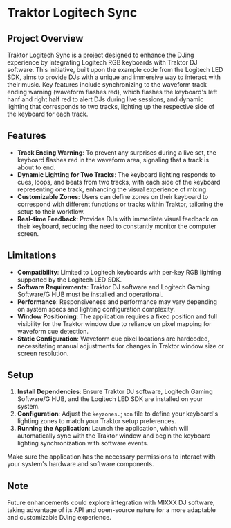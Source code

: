 # Traktor Logitech Sync

## Project Overview
Traktor Logitech Sync is a project designed to enhance the DJing experience by integrating Logitech RGB keyboards with Traktor DJ software. This initiative, built upon the example code from the Logitech LED SDK, aims to provide DJs with a unique and immersive way to interact with their music. Key features include synchronizing to the waveform track ending warning (waveform flashes red), which flashes the keyboard's left hanf and right half red to alert DJs during live sessions, and dynamic lighting that corresponds to two tracks, lighting up the respective side of the keyboard for each track.

## Features
- **Track Ending Warning**: To prevent any surprises during a live set, the keyboard flashes red in the waveform area, signaling that a track is about to end.
- **Dynamic Lighting for Two Tracks**: The keyboard lighting responds to cues, loops, and beats from two tracks, with each side of the keyboard representing one track, enhancing the visual experience of mixing.
- **Customizable Zones**: Users can define zones on their keyboard to correspond with different functions or tracks within Traktor, tailoring the setup to their workflow.
- **Real-time Feedback**: Provides DJs with immediate visual feedback on their keyboard, reducing the need to constantly monitor the computer screen.

## Limitations
- **Compatibility**: Limited to Logitech keyboards with per-key RGB lighting supported by the Logitech LED SDK.
- **Software Requirements**: Traktor DJ software and Logitech Gaming Software/G HUB must be installed and operational.
- **Performance**: Responsiveness and performance may vary depending on system specs and lighting configuration complexity.
- **Window Positioning**: The application requires a fixed position and full visibility for the Traktor window due to reliance on pixel mapping for waveform cue detection.
- **Static Configuration**: Waveform cue pixel locations are hardcoded, necessitating manual adjustments for changes in Traktor window size or screen resolution.

## Setup
1. **Install Dependencies**: Ensure Traktor DJ software, Logitech Gaming Software/G HUB, and the Logitech LED SDK are installed on your system.
2. **Configuration**: Adjust the `keyzones.json` file to define your keyboard's lighting zones to match your Traktor setup preferences.
3. **Running the Application**: Launch the application, which will automatically sync with the Traktor window and begin the keyboard lighting synchronization with software events.

Make sure the application has the necessary permissions to interact with your system's hardware and software components.

## Note
Future enhancements could explore integration with MIXXX DJ software, taking advantage of its API and open-source nature for a more adaptable and customizable DJing experience.
